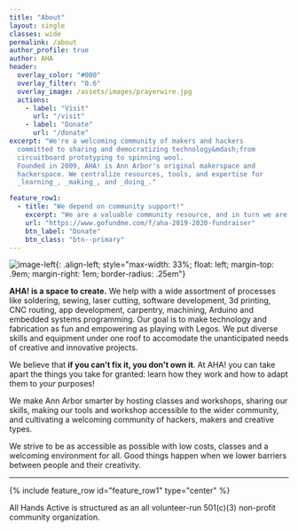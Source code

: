```yaml
---
title: "About"
layout: single
classes: wide
permalink: /about
author_profile: true
author: AHA
header:
  overlay_color: "#000"
  overlay_filter: "0.6"
  overlay_image: /assets/images/prayerwire.jpg
  actions:
    - label: "Visit"
      url: "/visit"
    - label: "Donate"
      url: "/donate"
excerpt: "We're a welcoming community of makers and hackers
  committed to sharing and democratizing technology&mdash;from
  circuitboard prototyping to spinning wool.
  Founded in 2009, AHA! is Ann Arbor's original makerspace and
  hackerspace. We centralize resources, tools, and expertise for
  _learning_, _making_, and _doing_."

feature_row1:
  - title: "We depend on community support!"
    excerpt: "We are a valuable community resource, and in turn we are supported directly by the community. Please consider how you can support us in our mission!"
    url: "https://www.gofundme.com/f/aha-2019-2020-fundraiser"
    btn_label: "Donate"
    btn_class: "btn--primary"
---
```


![image-left](/assets/images/partsbins-landscape.jpg){: .align-left; style="max-width: 33%; float: left; margin-top: .9em; margin-right: 1em; border-radius: .25em"}

**AHA! is a space to create.** We help with a wide assortment of processes like
soldering, sewing, laser cutting, software development, 3d printing, CNC
routing, app development, carpentry, machining, Arduino and embedded systems
programming. Our goal is to make technology and fabrication as fun and
empowering as playing with Legos. We put diverse skills and equipment under one
roof to accomodate the unanticipated needs of creative and innovative projects.

We believe that **if you can't fix it, you don't own it**. At AHA! you can take
apart the things you take for granted: learn how they work and how to adapt
them to _your_ purposes!

We make Ann Arbor smarter by hosting classes and workshops, sharing our skills,
making our tools and workshop accessible to the wider community, and
cultivating a welcoming community of hackers, makers and creative types.

We strive to be as accessible as possible with low costs, classes and a
welcoming environment for all. Good things happen when we lower barriers
between people and their creativity.

<hr>

{% include feature_row id="feature_row1" type="center" %}

All Hands Active is structured as an all volunteer-run 501(c)(3) non-profit
community organization.
